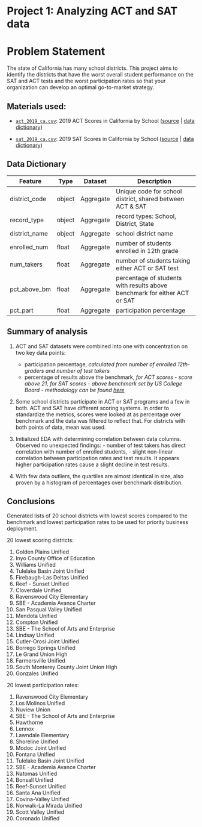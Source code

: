 ﻿# Project 1: Analyzing ACT and SAT data

# Problem Statement

The state of California has many school districts. This project aims to identify the districts that have the worst overall student performance on the SAT and ACT tests and the worst participation rates so that your organization can develop an optimal go-to-market strategy.

## Materials used:

-   [`act_2019_ca.csv`](https://git.generalassemb.ly/krosaf4eg/dsir-125/blob/master/projects/project-01-main/data/act_2019_ca.csv): 2019 ACT Scores in California by School ([source](https://www.cde.ca.gov/ds/sp/ai/)  |  [data dictionary](https://www.cde.ca.gov/ds/sp/ai/reclayoutact19.asp))

-   [`sat_2019_ca.csv`](https://git.generalassemb.ly/krosaf4eg/dsir-125/blob/master/projects/project-01-main/data/sat_2019_ca.csv): 2019 SAT Scores in California by School ([source](https://www.cde.ca.gov/ds/sp/ai/)  |  [data dictionary](https://www.cde.ca.gov/ds/sp/ai/reclayoutsat19.asp))			

## Data Dictionary

|Feature|Type|Dataset|Description|
|---|---|---|---|
|district_code|object|Aggregate|Unique code for school district, shared between ACT & SAT|
|record_type|object|Aggregate|record types: School, District, State|
|district_name|object|Aggregate|school district name|
|enrolled_num|float|Aggregate|number of students enrolled in 12th grade|
|num_takers|float|Aggregate|number of students taking either ACT or SAT test|
|pct_above_bm|float|Aggregate|percentage of students with results above benchmark for either ACT or SAT|
|pct_part|float|Aggregate|participation percentage|

## Summary of analysis

 1. ACT and SAT datasets were combined into one with concentration on
    two key data points: 
    
     - participation percentage,  	 	*calculated from number of enrolled 12th-graders and number of test takers*
     - percentage of results above the benchmark, 	 *for ACT scores - score above 21, for SAT scores - above benchmark set by US College
    Board - methodology can be found
    [here](https://collegereadiness.collegeboard.org/pdf/educator-benchmark-brief.pdf)*

    

 2. Some school districts participate in ACT or SAT programs and a few
    in both. ACT and SAT have different scoring systems. In order to
    standardize the metrics, scores were looked at as percentage over
    benchmark and the data was filtered to reflect that. For districts
    with both points of data, mean was used.
 3. Initialized EDA with determining correlation between data columns. Observed no unexpected findings: 
		 - number of test takers has direct correlation with number of enrolled students, 
		 - slight non-linear correlation between participation rates and test results. It appears higher participation rates cause a slight decline in test results.
4.  With few data outliers, the quartiles are almost identical in size, also proven by a histogram of percentages over benchmark distribution.

## Conclusions

Generated lists of 20 school districts with lowest scores compared to the benchmark and lowest participation rates to be used for priority business deployment. 

20 lowest scoring districts:

 1. Golden Plains Unified
 2. Inyo County Office of Education
 3. Williams Unified
 4. Tulelake Basin Joint Unified
 5. Firebaugh-Las Deltas Unified
 6. Reef - Sunset Unified
 7. Cloverdale Unified
 8. Ravenswood City Elementary
 9. SBE - Academia Avance Charter
 10. San Pasqual Valley Unified
 11. Mendota Unified
 12. Compton Unified
 13. SBE - The School of Arts and Enterprise
 14. Lindsay Unified
 15. Cutler-Orosi Joint Unified
 16. Borrego Springs Unified
 17. Le Grand Union High
 18. Farmersville Unified
 19. South Monterey County Joint Union High
 20. Gonzales Unified

20 lowest participation rates:

 1. Ravenswood City Elementary
2. Los Molinos  Unified
3. Nuview  Union
4. SBE - The School of Arts and Enterprise
5. Hawthorne
6. Lennox
7. Lawndale Elementary
8. Shoreline Unified
9. Modoc Joint Unified
10. Fontana Unified
11. Tulelake Basin Joint Unified
12.  SBE - Academia Avance  Charter
13.  Natomas Unified
14.  Bonsall Unified
15.  Reef-Sunset Unified
16.  Santa Ana Unified
17.  Covina-Valley Unified
18.  Norwalk-La Mirada Unified
19.  Scott Valley Unified
20.  Coronado Unified

